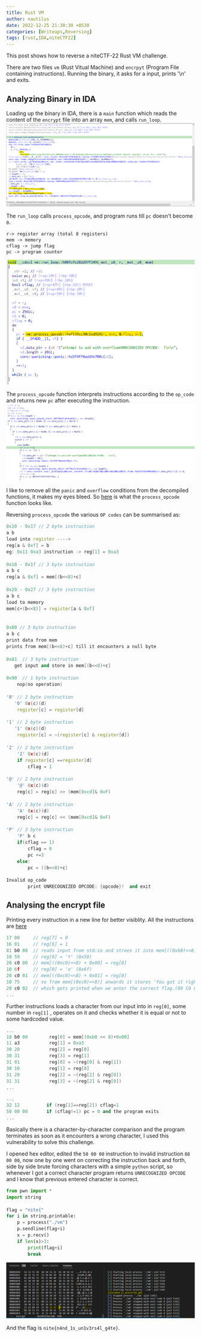 ```yaml
---
title: Rust VM
author: nautilus
date: 2022-12-25 21:30:30 +0530
categories: [Writeups,Reversing]
tags: [rust,IDA,niteCTF22]
---
```

This post shows how to reverse a niteCTF-22 Rust VM challenge. 

There are two files `vm` (Rust Vitual Machine) and `encrpyt` (Program File containing instructions). Running the binary, it asks for a input, prints '\n' and exits.

## Analyzing Binary in IDA

Loading up the binary in IDA, there is a `main` function which reads the content of the `encrypt` file into an array `mem`, and calls `run_loop`.
![2.png](/assets/img/20221225/vm/2.png)

The `run_loop` calls `process_opcode`, and program runs till `pc` doesn't become `0`.

```plaintext
r-> register array (total 8 registers)
mem -> memory
cflag -> jump flag
pc -> program counter
```

![3.png](/assets/img/20221225/vm/3.png)

The `process_opcode` function interprets instructions according to the `op_code` and returns new `pc` after executing the instruction.
![4.png](/assets/img/20221225/vm/4.png)

I like to remove all the `panic` and `overflow` conditions from the decompiled functions, it makes my eyes bleed. So [here](/assets/files/20221225/vm/rev.txt) is what the `process_opcode` function looks like.


 
Reversing `process_opcode` the various `OP codes` can be summarised as:

```cpp
0x10 - 0x17 // 2 byte instruction
a b
load into register ----> 
reg[a & 0xf] = b 
eg: 0x11 0xa3 instruction -> reg[1] = 0xa3  

0x18 - 0x1f // 3 byte instruction
a b c
reg[a & 0xf] = mem[(b<<8)+c] 

0x20 - 0x27 // 3 byte instruction
a b c
load to memory
mem[c+(b<<8)] = register[a & 0xf]


0x80 // 3 byte instruction
a b c 
print data from mem 
prints from mem[(b<<8)+c] till it encounters a null byte

0x81  // 3 byte instruction
   get input and store in mem[(b<<8)+c]

0x90  // 1 byte instruction
    nop(no operation)

'0' // 2 byte instruction
   '0' 0x(c)(d)
    register[c] = register[d]

'1' // 2 byte instruction 
   '1' 0x(c)(d)
    register[c] = ~(register[c] & register[d])

'2' // 2 byte instruction
    '2' 0x(c)(d)
    if register[c] ==register[d]
        cflag = 1

'@' // 2 byte instruction
    '@' 0x(c)(d)
    reg[c] = reg[c] >> (mem[0xcd]& 0xF)

'A' // 2 byte instruction
    'A' 0x(c)(d)
    reg[c] = reg[c] << (mem[0xcd]& 0xF)

'P' // 3 byte instruction
    'P' b c 
    if(cflag == 1)
        cflag = 0
        pc +=3 
    else:
        pc = ((b<<8)+c)

Invalid op_code  
        print UNRECOGNIZED OPCODE: {opcode}!  and exit
```

## Analysing the encrypt file

Printing every instruction in a new line for better visiblity. All the instructions are [here](/assets/files/20221225/vm/instructions.txt)

```cpp
17 00     // reg[7] = 0
16 01     // reg[6] = 1
81 b0 00  // reads input from std:io and stroes it into mem[((0xb0)<<8) + 0x00]
10 59     // reg[0] = 'Y' (0x59)
20 c0 00  // mem[((0xc0)<<8) + 0x00] = reg[0]
10 6f     // reg[0] = 'o' (0x6f)       
20 c0 01  // mem[((0xc0)<<8) + 0x01] = reg[0] 
10 75     // so from mem[(0xc0)<<8)] onwards it stores 'You got it right!' 
20 c0 02  // which gets printed when we enter the correct flag.(80 C0 00 last instruction in the file)
...
```

Further instructions loads a character from our input into in `reg[0]`, some number in `reg[1]` , operates on it and checks whether it is equal or not to some hardcoded value.  

```cpp
...
18 b0 00        reg[0] = mem[(0xb0 << 8)+0x00]
11 a3           reg[1] = 0xa3
30 20           reg[2] = reg[0]   
30 31           reg[3] = reg[1]
31 01           reg[0] = ~(reg[0] & reg[1]) 
30 10           reg[1] = reg[0]
31 20           reg[2] = ~(reg[2] & reg[0])
31 31           reg[3] = ~(reg[2] & reg[0])
...
```

```cpp
...
32 12          if (reg[1]==reg[2]) cflag=1
50 00 00       if (cflag!=1) pc = 0 and the program exits 
...
```

Basically there is a character-by-character comparison and the program terminates as soon as it encounters a wrong character, I used this vulnerability to solve this challenge.

I opened hex editor, edited the `50 00 00` instruction to invalid instruction `88 00 00`, now one by one went on correcting the instruction back and forth, side by side brute forcing characters with a simple `python` script, so whenever I got a correct character program returns `UNRECOGNIZED OPCODE` and I know that previous entered character is correct.

```python
from pwn import *
import string

flag = "nite{"
for i in string.printable:
    p = process("./vm")
    p.sendline(flag+i)
    x = p.recv()
    if len(x)>3:
        print(flag+i)
        break

```

![1.png](/assets/img/20221225/vm/1.PNG)

And the flag is `nite{n4nd_1s_un1v3rs4l_g4te}`.
